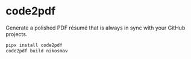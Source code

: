 # code2pdf

Generate a polished PDF résumé that is always in sync with your GitHub projects.

```bash
pipx install code2pdf
code2pdf build nikosmav
```
